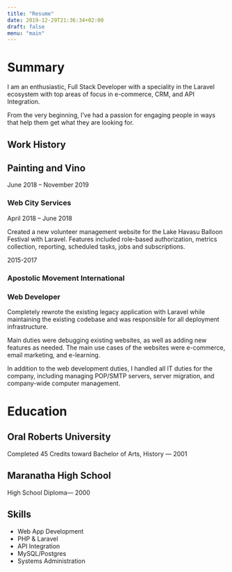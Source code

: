 ```yaml
---
title: "Resume"
date: 2019-12-29T21:36:34+02:00
draft: false
menu: "main"
---
```


# Summary

I am an enthusiastic, Full Stack Developer with a speciality in the Laravel ecosystem with top areas of focus in e-commerce, CRM, and API Integration.

From the very beginning, I’ve had a passion for engaging people in ways that help them get what they are looking for.

## Work History

## Painting and Vino

June 2018 – November 2019

### Web City Services

April 2018 – June 2018

Created a new volunteer management website for the Lake Havasu Balloon Festival with Laravel. Features included role-based authorization, metrics collection, reporting, scheduled tasks, jobs and subscriptions.

2015-2017

###  Apostolic Movement International

### Web Developer

Completely rewrote the existing legacy application with Laravel while maintaining the existing codebase and was responsible for all deployment infrastructure. 

Main duties were debugging existing websites, as well as adding new features as needed. The main use cases of the websites were e-commerce, email marketing, and e-learning. 

In addition to the web development duties, I handled all IT duties for the company, including managing POP/SMTP servers, server migration, and company-wide computer management.

# Education

## Oral Roberts University

Completed 45 Credits toward Bachelor of Arts, History — 2001

## Maranatha High School

High School Diploma— 2000

## Skills

*   Web App Development
*   PHP & Laravel
*   API Integration
*   MySQL/Postgres
*   Systems Administration
